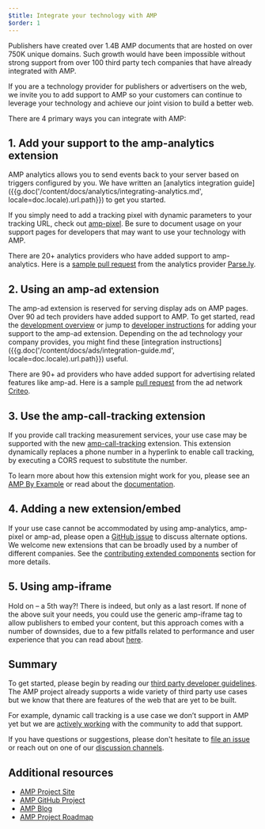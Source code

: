 ```yaml
---
$title: Integrate your technology with AMP
$order: 1
---
```


Publishers have created over 1.4B AMP documents that are hosted on over 750K unique domains. Such growth would have been impossible without strong support from over 100 third party tech companies that have already integrated with AMP.

If you are a technology provider for publishers or advertisers on the web, we invite you to add support to AMP so your customers can continue to leverage your technology and achieve our joint vision to build a better web.

There are 4 primary ways you can integrate with AMP:


## 1. Add your support to the amp-analytics extension
AMP analytics allows you to send events back to your server based on triggers configured by you. We have written an [analytics integration guide]({{g.doc('/content/docs/analytics/integrating-analytics.md', locale=doc.locale).url.path}}) to get you started.

If you simply need to add a tracking pixel with dynamic parameters to your tracking URL, check out [amp-pixel](/docs/reference/components/amp-pixel.html). Be sure to document usage on your support pages for developers that may want to use your technology with AMP.

There are 20+ analytics providers who have added support to amp-analytics. Here is a [sample pull request](https://github.com/ampproject/amphtml/pull/1595) from the analytics provider [Parse.ly](https://www.parsely.com/help/integration/google-amp/).


## 2. Using an amp-ad extension

The amp-ad extension is reserved for serving display ads on AMP pages. Over 90 ad tech providers have added support to AMP.  To get started, read the [development overview](https://github.com/ampproject/amphtml/tree/master/ads#overview) or jump to [developer instructions](https://github.com/ampproject/amphtml/tree/master/ads#developer-guidelines-for-a-pull-request) for adding your support to the amp-ad extension. Depending on the ad technology your company provides, you might find these [integration instructions]({{g.doc('/content/docs/ads/integration-guide.md', locale=doc.locale).url.path}}) useful.

There are 90+ ad providers who have added support for advertising related features like amp-ad. Here is a sample [pull request](https://github.com/ampproject/amphtml/pull/2299) from the ad network [Criteo](https://github.com/ampproject/amphtml/blob/master/ads/criteo.md).

## 3. Use the amp-call-tracking extension

If you provide call tracking measurement services, your use case may be supported with the new [amp-call-tracking](/docs/reference/components/amp-call-tracking.html) extension. This extension dynamically replaces a phone number in a hyperlink to enable call tracking, by executing a CORS request to substitute the number.

To learn more about how this extension might work for you, please see an [AMP By Example](https://ampbyexample.com/components/amp-call-tracking/) or read about the [documentation](/docs/reference/components/amp-call-tracking.html).

## 4. Adding a new extension/embed

If your use case cannot be accommodated by using amp-analytics, amp-pixel or amp-ad, please open a [GitHub issue](https://github.com/ampproject/amphtml/issues/new) to discuss alternate options. We welcome new extensions that can be broadly used by a number of different companies. See the [contributing extended components](https://github.com/ampproject/amphtml/blob/master/CONTRIBUTING.md#contributing-extended-components) section for more details.

## 5. Using amp-iframe

Hold on – a 5th way?! There is indeed, but only as a last resort. If none of the above suit your needs, you could use the generic amp-iframe tag to allow publishers to embed your content, but this approach comes with a number of downsides, due to a few pitfalls related to performance and user experience that you can read about [here](/docs/reference/components/amp-iframe.html#guideline:-prefer-specific-amp-components-to-amp-iframe).

## Summary

To get started, please begin by reading our [third party developer guidelines](https://github.com/ampproject/amphtml/blob/master/3p/README.md). The AMP project already supports a wide variety of third party use cases but we know that there are features of the web that are yet to be built.

For example, dynamic call tracking is a use case we don’t support in AMP yet but we are [actively working](https://github.com/ampproject/amphtml/issues/5276) with the community to add that support.

If you have questions or suggestions, please don't hesitate to [file an issue](https://github.com/ampproject/amphtml/blob/master/CONTRIBUTING.md#filing-issues) or reach out on one of our [discussion channels](https://github.com/ampproject/amphtml/blob/master/CONTRIBUTING.md#discussion-channels).

## Additional resources

- [AMP Project Site](https://www.ampproject.org/)
- [AMP GitHub Project](https://github.com/ampproject/amphtml)
- [AMP Blog](https://www.ampproject.org/latest/blog)
- [AMP Project Roadmap](https://www.ampproject.org/roadmap/)
